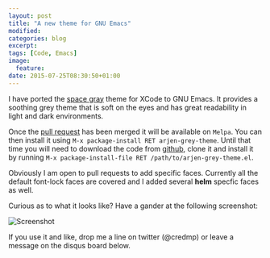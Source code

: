 ```yaml
---
layout: post
title: "A new theme for GNU Emacs"
modified:
categories: blog
excerpt:
tags: [Code, Emacs]
image:
  feature:
date: 2015-07-25T08:30:50+01:00
---
```


I have ported the
[space gray](https://github.com/zdne/spacegray-xcode) theme for XCode
to GNU Emacs. It provides a soothing grey theme that is soft on the
eyes and has great readability in light and dark environments.

Once the
[pull request](https://github.com/milkypostman/melpa/pull/2960) has
been merged it will be available on `Melpa`. You can then install it
using `M-x package-install RET arjen-grey-theme`. Until that time you
will need to download the code from
[github](https://github.com/credmp/arjen-grey-theme), clone it and
install it by running `M-x package-install-file RET
/path/to/arjen-grey-theme.el`.

Obviously I am open to pull requests to
add specific faces. Currently all the default font-lock faces are
covered and I added several **helm** specfic faces as well.

Curious as to what it looks like? Have a gander at the following
screenshot:

![Screenshot](https://raw.githubusercontent.com/credmp/arjen-grey-theme/master/screenshot.png)

If you use it and like, drop me a line on twitter (@credmp) or leave a
message on the disqus board below.

